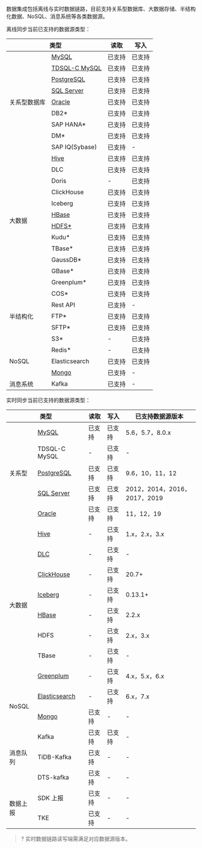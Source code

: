 数据集成包括离线与实时数据链路，目前支持关系型数据库、大数据存储、半结构化数据、NoSQL、消息系统等各类数据源。

离线同步当前已支持的数据源类型：
<table>
<thead>
<tr>
<th colspan="2">类型</th>
<th >读取</th>
<th >写入</th>
</tr>
</thead>
<tbody>
<tr>
<td rowspan=9>关系型数据库</td>
<td ><a href="https://cloud.tencent.com/document/product/1580/77994" >MySQL</a></td>
<td >已支持</td>
<td >已支持</td>
</tr>
<tr>
<td ><a href="https://cloud.tencent.com/document/product/1580/77994" >TDSQL-C MySQL</a></td>
<td >已支持</td>
<td >已支持</td>
</tr><tr>
<td ><a href="https://cloud.tencent.com/document/product/1580/77995" >PostgreSQL</a></td>
<td >已支持</td>
<td >已支持</td>
</tr><tr>
<td ><a href="https://cloud.tencent.com/document/product/1580/77996" >SQL Server</a></td>
<td >已支持</td>
<td >已支持</td>
</tr><tr>
<td ><a href="https://cloud.tencent.com/document/product/1580/77997" >Oracle</a></td>
<td >已支持</td>
<td >已支持</td>
</tr><tr>
<td >DB2*</td>
<td >已支持</td>
<td >已支持</td>
</tr><tr>
<td >SAP HANA*</td>
<td >已支持</td>
<td >已支持</td>
</tr><tr>
<td >DM*</td>
<td >已支持</td>
<td >已支持</td>
</tr><tr>
<td >SAP IQ(Sybase)</td>
<td >已支持</td>
<td >-</td>
</tr>
<tr>
<td rowspan=12>大数据</td>
<td ><a href="https://cloud.tencent.com/document/product/1580/77998" >Hive</a></td>
<td >已支持</td>
<td >已支持</td>
</tr>
<tr><td >DLC</td>
<td >已支持</td>
<td >已支持</td>
</tr>
<tr><td >Doris</td>
<td >-</td>
<td >已支持</td>
</tr>
<tr><td >ClickHouse</td>
<td >已支持</td>
<td >已支持</td>
</tr>
<tr><td >Iceberg</td>
<td >已支持</td>
<td >已支持</td>
</tr>
<tr><td ><a href="https://cloud.tencent.com/document/product/1580/77999" >HBase</a></td>
<td >已支持</td>
<td >已支持</td>
</tr>
<tr><td ><a href="https://cloud.tencent.com/document/product/1580/78000" >HDFS*</td>
<td >已支持</td>
<td >已支持</td>
</tr>
<tr><td >Kudu*</td>
<td >已支持</td>
<td >已支持</td>
</tr>
<tr><td >TBase*</td>
<td >已支持</td>
<td >已支持</td>
</tr>
<tr><td >GaussDB*</td>
<td >已支持</td>
<td >已支持</td>
</tr>
<tr><td >GBase*</td>
<td >已支持</td>
<td >已支持</td>
</tr>
<tr><td >Greenplum*</td>
<td >已支持</td>
<td >已支持</td>
</tr>
<tr>
<td rowspan=5>半结构化</td>
<td >COS*</td>
<td >已支持</td>
<td >已支持</td>
</tr>
<tr><td >Rest API</td>
<td >已支持</td>
<td >-</td>
</tr>
<tr>
<td >FTP*</td>
<td >已支持</td>
<td >已支持</td>
</tr>
<tr><td >SFTP*</td>
<td >已支持</td>
<td >已支持</td>
</tr>
<tr><td >S3*</td>
<td >-</td>
<td >已支持</td>
</tr>
<tr>
<td rowspan=3>NoSQL</td>
<td >Redis*</td>
<td >-</td>
<td >已支持</td>
</tr>
<tr><td >Elasticsearch</td>
<td >已支持</td>
<td >已支持</td>
</tr>
<tr><td ><a href="https://cloud.tencent.com/document/product/1580/78002" >Mongo</a></td>
<td >已支持</td>
<td >-</td>
</tr>
<tr>
<td >消息系统</td>
<td >Kafka</td>
<td >已支持</td>
<td >-</td>
</tr>
</tbody>
</table>

实时同步当前已支持的数据源类型：
<table>
<thead>
<tr>
<th colspan="2">类型</th>
<th >读取</th>
<th >写入</th>
<th >已支持数据源版本</th>
</tr>
</thead>
<tbody>
<tr>
<td rowspan=5>关系型</td>
<td ><a href="https://cloud.tencent.com/document/product/1580/78010" >MySQL</a></td>
<td >已支持</td>
<td >已支持</td>
<td >5.6，5.7，8.0.x</td>
</tr>
<tr>
<td >TDSQL-C MySQL</td>
<td >-</td>
<td >已支持</td>
<td >-</td>
</tr>
<tr>
<td ><a href="https://cloud.tencent.com/document/product/1580/78013" >PostgreSQL</a></td>
<td >已支持</td>
<td >已支持</td>
<td >9.6，10，11，12</td>
</tr>
<tr>
<td ><a href="https://cloud.tencent.com/document/product/1580/78014" >SQL Server</a></td>
<td >已支持</td>
<td >已支持</td>
<td >2012，2014，2016，2017，2019</td>
</tr>
<tr>
<td ><a href="https://cloud.tencent.com/document/product/1580/78012" >Oracle</a></td>
<td >已支持</td>
<td >已支持</td>
<td >11，12，19</td>
</tr>
<tr>
<td rowspan=8>大数据</td>
<td ><a href="https://cloud.tencent.com/document/product/1580/78019" >Hive</a></td>
<td >-</td>
<td >已支持</td>
<td >1.x，2.x，3.x</td>
</tr>
<tr>
<td ><a href="https://cloud.tencent.com/document/product/1580/78020" >DLC</a></td>
<td >-</td>
<td >已支持</td>
<td >-</td>
</tr>
<tr>
<td ><a href="https://cloud.tencent.com/document/product/1580/78015" >ClickHouse</a></td>
<td >-</td>
<td >已支持</td>
<td >20.7+</td>
</tr>
<tr>
<td ><a href="https://cloud.tencent.com/document/product/1580/78020" >Iceberg</a></td>
<td >-</td>
<td >已支持</td>
<td >0.13.1+</td>
</tr>
<tr>
<td ><a href="https://cloud.tencent.com/document/product/1580/78018" >HBase</a></td>
<td >-</td>
<td >已支持</td>
<td >2.2.x</td>
</tr>
<tr>
<td >HDFS</td>
<td >-</td>
<td >已支持</td>
<td >2.x，3.x</td>
</tr>
<tr>
<td >TBase</td>
<td >-</td>
<td >已支持</td>
<td >-</td>
</tr>
<tr>
<td ><a href="https://cloud.tencent.com/document/product/1580/78017" >Greenplum</a></td>
<td >-</td>
<td >已支持</td>
<td >4.x，5.x，6.x</td>
</tr>
<tr>
<td rowspan=2>NoSQL</td>
<td ><a href="https://cloud.tencent.com/document/product/1580/78016" >Elasticsearch</a></td>
<td >-</td>
<td >已支持</td>
<td >6.x，7.x</td>
</tr><tr>
<td ><a href="https://cloud.tencent.com/document/product/1580/78011" >Mongo</td>
<td >已支持</td>
<td >-</td>
<td >-</td>
</tr><tr>
<td rowspan=3>消息队列</td>
<td >Kafka</td>
<td >已支持</td>
<td >已支持</td>
<td >-</td>
</tr>
<tr>
<td >TiDB-Kafka</td>
<td >已支持</td>
<td >-</td>
<td >-</td>
</tr>
<tr>
<td >DTS-kafka</td>
<td >已支持</td>
<td >-</td>
<td >-</td>
</tr>
<tr>
<td rowspan=2>数据上报</td>
<td >SDK 上报</td>
<td >已支持</td>
<td >-</td>
<td >-</td>
</tr>
<tr>
<td >TKE</td>
<td >已支持</td>
<td >-</td>
<td >-</td>
</tr>
</tbody>
</table>

>? 实时数据链路读写端需满足对应数据源版本。
